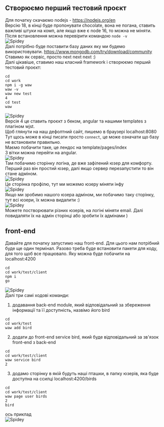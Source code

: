 ## Створюємо перший тестовий проєкт
Для початку скачаємо nodejs - https://nodejs.org/en <br>
Версію 18, в кінці буде пропонувати chocolate, вона не погана, ставить важливі штуки на комп, але якщо вже є node 16, то можна не міняти.<br>
Після встановлення можна перевірити командою `node -v` <br>
![Spidey](https://webart.work/waw/img/wawjs/10.jpg)
<br>
Далі потрібно буде поставити базу даних яку ми будемо використовувати.
https://www.mongodb.com/try/download/community <br>
Ставимо як сервіс, просто next next next :) <br>
Далі цікавіше, ставимо наш класний framework і створюємо перший тестовий проєкт:
```
cd
cd work
npm i -g waw
waw -v
waw new test
4
cd test
waw
```
![Spidey](https://webart.work/waw/img/wawjs/11.jpg)
<br>
Версія 4 це ставить проєкт з беком, angular та нашими templates з плагіном wjst.<br>
Щоб глянути на наш дефолтний сайт, пишемо в браузері localhost:8080 <br>
Тут щось може в кінці писати просто `connect`, це може означати що базу не встановили правильно.<br>
Маємо побачити таке, це лендос на template/pages/index <br>
З вітки можна перейти на angular. <br>
![Spidey](https://webart.work/waw/img/wawjs/12.jpg)
<br>
Там побачимо сторінку логіна, де вже зафілений юзер для комфорту. Перший раз він простий юзер, далі якщо сервер перезапустити то він стане адміном.<br>
![Spidey](https://webart.work/waw/img/wawjs/13.jpg)
<br>
Це сторінка профілю, тут ми можемо юзеру міняти інфу
<br>
![Spidey](https://webart.work/waw/img/wawjs/14.jpg)
<br>
Якщо ми зробимо нашого юзера адміном, ми побачимо таку сторінку, тут всі юзери, їх можна видалити :)
<br>
![Spidey](https://webart.work/waw/img/wawjs/15.jpg)
<br>
Можете постворювати різних юзерів, на логіні міняти email. Далі повидаляти їх на адмін сторінці або зробити їх адмінами )
<br>
## front-end
Давайте для початку запустимо наш front-end. Для цього нам потрібний буде ще один термінал. Разово треба буде встановити пакети для коду, для того щоб все працювало. Яку можна буде побачити на localhost:4200
```
cd
cd work/test/client
npm i
go
```
![Spidey](https://webart.work/waw/img/wawjs/16.jpg)
<br>
Далі три самі ходові команди: <br>
1) додавання back-end module, який відповідальний за збереження інформації та її доступність, назвімо його bird <br>
```
cd
cd work/test
waw add bird
```
2) додати до front-end service bird, який буде відповідальний за зв'язок front-end з back-end <br>
```
cd
cd work/test/client
waw service bird
2
```
3) додамо сторінку в якій будуть наші пташки, в папку юзерів, яка буде доступна на ссилці localhost:4200/birds <br>
```
cd
cd work/test/client
waw page user birds
2
bird
```
ось приклад <br>
![Spidey](https://webart.work/waw/img/wawjs/17.jpg)
<br>
